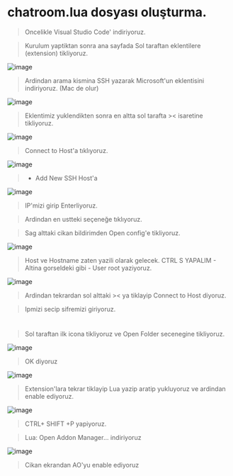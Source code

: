 # chatroom.lua dosyası oluşturma.

> Oncelikle Visual Studio Code' indiriyoruz.

> Kurulum yaptiktan sonra ana sayfada Sol taraftan eklentilere (extension) tikliyoruz.

![image](https://github.com/ruesandora/AO/assets/101149671/126f07c3-c549-4c31-8c06-b3279c8e8ee3)

> Ardindan arama kismina SSH yazarak Microsoft'un eklentisini indiriyoruz. (Mac de olur)

![image](https://github.com/ruesandora/AO/assets/101149671/b786c7ca-4003-43dd-8457-806eb3c8e237)

> Eklentimiz yuklendikten sonra en altta sol tarafta >< isaretine tikliyoruz.

![image](https://github.com/ruesandora/AO/assets/101149671/6b1e6848-2da9-44ca-b36c-4ad019a73454)

> Connect to Host'a tıklıyoruz.

![image](https://github.com/ruesandora/AO/assets/101149671/d85744f2-4c1b-4b85-a60c-3cd0dac61f67)

> + Add New SSH Host'a

![image](https://github.com/ruesandora/AO/assets/101149671/2ad00eee-a91e-4ada-81d8-746df7473a29)

> IP'mizi girip Enterliyoruz.

> Ardindan en ustteki seçeneğe tıklıyoruz.

> Sag alttaki cikan bildirimden Open config'e tikliyoruz.

![image](https://github.com/ruesandora/AO/assets/101149671/5330cedb-dbbd-4fb4-a441-0fe06b02ce67)

> Host ve Hostname zaten yazili olarak gelecek. CTRL S YAPALIM - Altina gorseldeki gibi - User root yaziyoruz.

![image](https://github.com/ruesandora/AO/assets/101149671/a35ef4a0-1ee5-4bab-90b4-14b8bf9ffc6e)

> Ardindan tekrardan sol alttaki >< ya tiklayip Connect to Host diyoruz.

> Ipmizi secip sifremizi giriyoruz.

#

> Sol taraftan ilk icona tikliyoruz ve Open Folder secenegine tikliyoruz.

![image](https://github.com/ruesandora/AO/assets/101149671/e102c139-b278-4db0-a6fd-5bdf1a77b71e)

> OK diyoruz

![image](https://github.com/ruesandora/AO/assets/101149671/bd6981ab-bcc9-43e5-bc9d-a630ba14f4f3)


> Extension'lara tekrar tiklayip Lua yazip aratip yukluyoruz ve ardindan enable ediyoruz.

![image](https://github.com/ruesandora/AO/assets/101149671/54d1caba-73e8-48c6-9cf0-f05a4f4cfaa7)

> CTRL+ SHIFT +P yapiyoruz.

> Lua: Open Addon Manager... indiriyoruz

![image](https://github.com/ruesandora/AO/assets/101149671/63cbae39-9575-449f-a040-c86e25b05e31)

> Cikan ekrandan AO'yu enable ediyoruz










